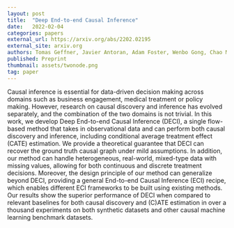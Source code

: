 ```yaml
---
layout: post
title:  "Deep End-to-end Causal Inference"
date:   2022-02-04
categories: papers
external_url: https://arxiv.org/abs/2202.02195
external_site: arxiv.org
authors: Tomas Geffner, Javier Antoran, Adam Foster, Wenbo Gong, Chao Ma, Emre Kiciman, Amit Sharma, Angus Lamb, Martin Kukla, Nick Pawlowski, Miltiadis Allamanis, Cheng Zhang
published: Preprint
thumbnail: assets/twonode.png
tag: paper
---
```


Causal inference is essential for data-driven decision making across domains such as business engagement, medical treatment or policy making. However, research on causal discovery and inference has evolved separately, and the combination of the two domains is not trivial. In this work, we develop Deep End-to-end Causal Inference (DECI), a single flow-based method that takes in observational data and can perform both causal discovery and inference, including conditional average treatment effect (CATE) estimation. We provide a theoretical guarantee that DECI can recover the ground truth causal graph under mild assumptions. In addition, our method can handle heterogeneous, real-world, mixed-type data with missing values, allowing for both continuous and discrete treatment decisions. Moreover, the design principle of our method can generalize beyond DECI, providing a general End-to-end Causal Inference (ECI) recipe, which enables different ECI frameworks to be built using existing methods. Our results show the superior performance of DECI when compared to relevant baselines for both causal discovery and (C)ATE estimation in over a thousand experiments on both synthetic datasets and other causal machine learning benchmark datasets. 